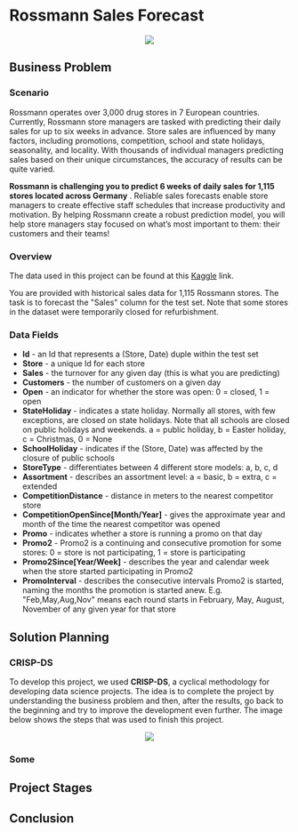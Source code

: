 # Rossmann Sales Forecast 

<p align="center">
  <img src="https://images.prismic.io/flipapp-relaunch/c7d8f723-fe04-44af-a4f7-f70a68445140_rossmann-logo.png?auto=compress,format">
</p>

## Business Problem 
### Scenario
Rossmann operates over 3,000 drug stores in 7 European countries. Currently, Rossmann store managers are tasked with predicting their daily sales for up to six weeks in advance. Store sales are influenced by many factors, including promotions, competition, school and state holidays, seasonality, and locality. With thousands of individual managers predicting sales based on their unique circumstances, the accuracy of results can be quite varied.

**Rossmann is challenging you to predict 6 weeks of daily sales for 1,115 stores located across Germany** . Reliable sales forecasts enable store managers to create effective staff schedules that increase productivity and motivation. By helping Rossmann create a robust prediction model, you will help store managers stay focused on what’s most important to them: their customers and their teams!

### Overview
The data used in this project can be found at this [Kaggle](https://www.kaggle.com/competitions/rossmann-store-sales/data) link.

You are provided with historical sales data for 1,115 Rossmann stores. The task is to forecast the "Sales" column for the test set. Note that some stores in the dataset were temporarily closed for refurbishment.

### Data Fields

- **Id** - an Id that represents a (Store, Date) duple within the test set
- **Store** - a unique Id for each store
- **Sales** - the turnover for any given day (this is what you are predicting)
- **Customers** - the number of customers on a given day
- **Open** - an indicator for whether the store was open: 0 = closed, 1 = open
- **StateHoliday** - indicates a state holiday. Normally all stores, with few exceptions, are closed on state holidays. Note that all schools are closed on public holidays and weekends. a = public holiday, b = Easter holiday, c = Christmas, 0 = None
- **SchoolHoliday** - indicates if the (Store, Date) was affected by the closure of public schools
- **StoreType** - differentiates between 4 different store models: a, b, c, d
- **Assortment** - describes an assortment level: a = basic, b = extra, c = extended
- **CompetitionDistance** - distance in meters to the nearest competitor store
- **CompetitionOpenSince[Month/Year]** - gives the approximate year and month of the time the nearest competitor was opened
- **Promo** - indicates whether a store is running a promo on that day
- **Promo2** - Promo2 is a continuing and consecutive promotion for some stores: 0 = store is not participating, 1 = store is participating
- **Promo2Since[Year/Week]** - describes the year and calendar week when the store started participating in Promo2
- **PromoInterval** - describes the consecutive intervals Promo2 is started, naming the months the promotion is started anew. E.g. "Feb,May,Aug,Nov" means each round starts in February, May, August, November of any given year for that store

## Solution Planning 

### CRISP-DS
To develop this project, we used **CRISP-DS**, a cyclical methodology for developing data science projects. The idea is to complete the project by understanding the business problem and then, after the results, go back to the beginning and try to improve the development even further. The image below shows the steps that was used to finish this project. 

<p align="center">
  <img src="https://miro.medium.com/v2/resize:fit:640/format:webp/1*hilp0xizP_43qVQ7wofz-w.jpeg">
</p>

### Some 

## Project Stages

## Conclusion

